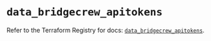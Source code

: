 # `data_bridgecrew_apitokens`

Refer to the Terraform Registry for docs: [`data_bridgecrew_apitokens`](https://registry.terraform.io/providers/paloaltonetworks/bridgecrew/0.3.7/docs/data-sources/apitokens).
